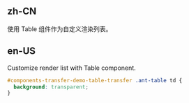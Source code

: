 ## zh-CN

使用 Table 组件作为自定义渲染列表。

## en-US

Customize render list with Table component.

```css
#components-transfer-demo-table-transfer .ant-table td {
  background: transparent;
}
```
